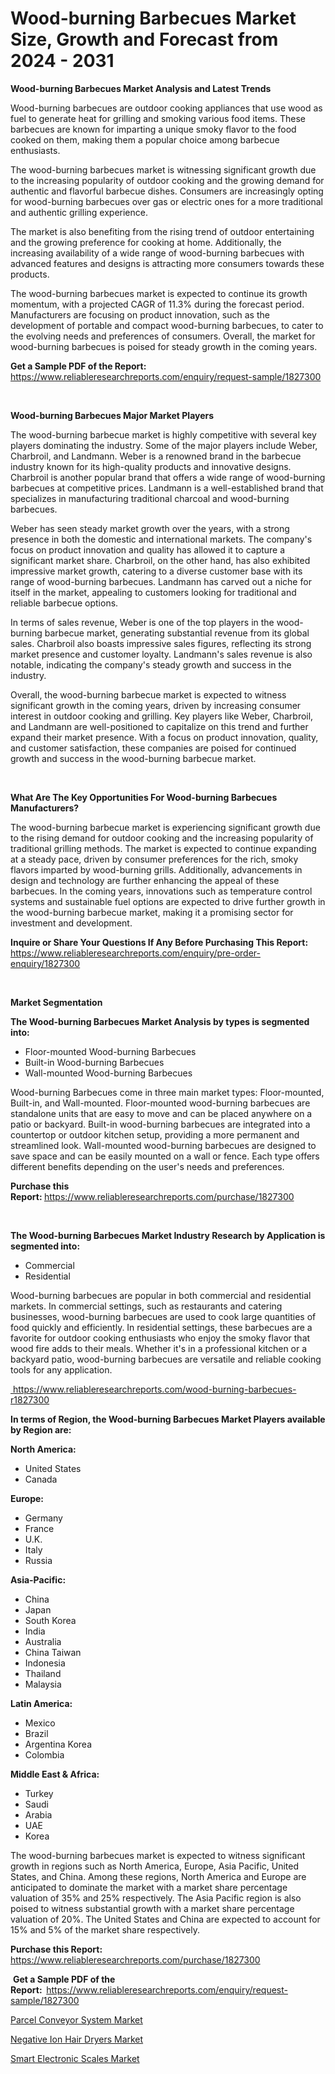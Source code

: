 <p><h1>Wood-burning Barbecues Market Size, Growth and Forecast from 2024 - 2031</h1></p><p><strong>Wood-burning Barbecues Market Analysis and Latest Trends</strong></p>
<p><p>Wood-burning barbecues are outdoor cooking appliances that use wood as fuel to generate heat for grilling and smoking various food items. These barbecues are known for imparting a unique smoky flavor to the food cooked on them, making them a popular choice among barbecue enthusiasts.</p><p>The wood-burning barbecues market is witnessing significant growth due to the increasing popularity of outdoor cooking and the growing demand for authentic and flavorful barbecue dishes. Consumers are increasingly opting for wood-burning barbecues over gas or electric ones for a more traditional and authentic grilling experience.</p><p>The market is also benefiting from the rising trend of outdoor entertaining and the growing preference for cooking at home. Additionally, the increasing availability of a wide range of wood-burning barbecues with advanced features and designs is attracting more consumers towards these products.</p><p>The wood-burning barbecues market is expected to continue its growth momentum, with a projected CAGR of 11.3% during the forecast period. Manufacturers are focusing on product innovation, such as the development of portable and compact wood-burning barbecues, to cater to the evolving needs and preferences of consumers. Overall, the market for wood-burning barbecues is poised for steady growth in the coming years.</p></p>
<p><strong>Get a Sample PDF of the Report:&nbsp;</strong> <a href="https://www.reliableresearchreports.com/enquiry/request-sample/1827300">https://www.reliableresearchreports.com/enquiry/request-sample/1827300</a></p>
<p>&nbsp;</p>
<p><strong>Wood-burning Barbecues Major Market Players</strong></p>
<p><p>The wood-burning barbecue market is highly competitive with several key players dominating the industry. Some of the major players include Weber, Charbroil, and Landmann. Weber is a renowned brand in the barbecue industry known for its high-quality products and innovative designs. Charbroil is another popular brand that offers a wide range of wood-burning barbecues at competitive prices. Landmann is a well-established brand that specializes in manufacturing traditional charcoal and wood-burning barbecues.</p><p>Weber has seen steady market growth over the years, with a strong presence in both the domestic and international markets. The company's focus on product innovation and quality has allowed it to capture a significant market share. Charbroil, on the other hand, has also exhibited impressive market growth, catering to a diverse customer base with its range of wood-burning barbecues. Landmann has carved out a niche for itself in the market, appealing to customers looking for traditional and reliable barbecue options.</p><p>In terms of sales revenue, Weber is one of the top players in the wood-burning barbecue market, generating substantial revenue from its global sales. Charbroil also boasts impressive sales figures, reflecting its strong market presence and customer loyalty. Landmann's sales revenue is also notable, indicating the company's steady growth and success in the industry.</p><p>Overall, the wood-burning barbecue market is expected to witness significant growth in the coming years, driven by increasing consumer interest in outdoor cooking and grilling. Key players like Weber, Charbroil, and Landmann are well-positioned to capitalize on this trend and further expand their market presence. With a focus on product innovation, quality, and customer satisfaction, these companies are poised for continued growth and success in the wood-burning barbecue market.</p></p>
<p>&nbsp;</p>
<p><strong>What Are The Key Opportunities For Wood-burning Barbecues Manufacturers?</strong></p>
<p><p>The wood-burning barbecue market is experiencing significant growth due to the rising demand for outdoor cooking and the increasing popularity of traditional grilling methods. The market is expected to continue expanding at a steady pace, driven by consumer preferences for the rich, smoky flavors imparted by wood-burning grills. Additionally, advancements in design and technology are further enhancing the appeal of these barbecues. In the coming years, innovations such as temperature control systems and sustainable fuel options are expected to drive further growth in the wood-burning barbecue market, making it a promising sector for investment and development.</p></p>
<p><strong>Inquire or Share Your Questions If Any Before Purchasing This Report:</strong> <a href="https://www.reliableresearchreports.com/enquiry/pre-order-enquiry/1827300">https://www.reliableresearchreports.com/enquiry/pre-order-enquiry/1827300</a></p>
<p>&nbsp;</p>
<p><strong>Market Segmentation</strong></p>
<p><strong>The Wood-burning Barbecues Market Analysis by types is segmented into:</strong></p>
<p><ul><li>Floor-mounted Wood-burning Barbecues</li><li>Built-in Wood-burning Barbecues</li><li>Wall-mounted Wood-burning Barbecues</li></ul></p>
<p><p>Wood-burning Barbecues come in three main market types: Floor-mounted, Built-in, and Wall-mounted. Floor-mounted wood-burning barbecues are standalone units that are easy to move and can be placed anywhere on a patio or backyard. Built-in wood-burning barbecues are integrated into a countertop or outdoor kitchen setup, providing a more permanent and streamlined look. Wall-mounted wood-burning barbecues are designed to save space and can be easily mounted on a wall or fence. Each type offers different benefits depending on the user's needs and preferences.</p></p>
<p><strong>Purchase this Report:&nbsp;</strong><a href="https://www.reliableresearchreports.com/purchase/1827300">https://www.reliableresearchreports.com/purchase/1827300</a></p>
<p>&nbsp;</p>
<p><strong>The Wood-burning Barbecues Market Industry Research by Application is segmented into:</strong></p>
<p><ul><li>Commercial</li><li>Residential</li></ul></p>
<p><p>Wood-burning barbecues are popular in both commercial and residential markets. In commercial settings, such as restaurants and catering businesses, wood-burning barbecues are used to cook large quantities of food quickly and efficiently. In residential settings, these barbecues are a favorite for outdoor cooking enthusiasts who enjoy the smoky flavor that wood fire adds to their meals. Whether it's in a professional kitchen or a backyard patio, wood-burning barbecues are versatile and reliable cooking tools for any application.</p></p>
<p><a href="https://www.reliableresearchreports.com/wood-burning-barbecues-r1827300">&nbsp;https://www.reliableresearchreports.com/wood-burning-barbecues-r1827300</a></p>
<p><strong>In terms of Region, the Wood-burning Barbecues Market Players available by Region are:</strong></p>
<p>
    <p> <strong> North America: </strong>
        <ul>
            <li>United States</li>
            <li>Canada</li>
        </ul>
        </p> 
    <p> <strong> Europe: </strong>
        <ul>
            <li>Germany</li>
            <li>France</li>
            <li>U.K.</li>
            <li>Italy</li>
            <li>Russia</li>
        </ul>
        </p> 
    <p> <strong> Asia-Pacific: </strong>
        <ul>
            <li>China</li>
            <li>Japan</li>
            <li>South Korea</li>
            <li>India</li>
            <li>Australia</li>
            <li>China Taiwan</li>
            <li>Indonesia</li>
            <li>Thailand</li>
            <li>Malaysia</li>
        </ul>
        </p> 
    <p> <strong> Latin America: </strong>
        <ul>
            <li>Mexico</li>
            <li>Brazil</li>
            <li>Argentina Korea</li>
            <li>Colombia</li>
        </ul>
        </p> 
    <p> <strong> Middle East & Africa: </strong>
        <ul>
            <li>Turkey</li>
            <li>Saudi</li>
            <li>Arabia</li>
            <li>UAE</li>
            <li>Korea</li>
        </ul>
    </p>
    </p>
<p><p>The wood-burning barbecues market is expected to witness significant growth in regions such as North America, Europe, Asia Pacific, United States, and China. Among these regions, North America and Europe are anticipated to dominate the market with a market share percentage valuation of 35% and 25% respectively. The Asia Pacific region is also poised to witness substantial growth with a market share percentage valuation of 20%. The United States and China are expected to account for 15% and 5% of the market share respectively.</p></p>
<p><strong>Purchase this Report: </strong><a href="https://www.reliableresearchreports.com/purchase/1827300">https://www.reliableresearchreports.com/purchase/1827300</a></p>
<p>&nbsp;<strong>Get a Sample PDF of the Report:&nbsp;&nbsp;</strong><a href="https://www.reliableresearchreports.com/enquiry/request-sample/1827300">https://www.reliableresearchreports.com/enquiry/request-sample/1827300</a></p>
<p><strong></strong></p>
<p><p><a href="https://view.publitas.com/reportprime-1/insights-into-the-parcel-conveyor-system-market-market-players-market-size-geographical-regions-and-forecast-2024-2031/">Parcel Conveyor System Market</a></p><p><a href="https://github.com/Glendatilghmankmgz0rbhwpy/Market-Research-Report-List-3/blob/main/negative-ion-hair-dryers-market.md">Negative Ion Hair Dryers Market</a></p><p><a href="https://github.com/DeonteStanton2023/Market-Research-Report-List-1/blob/main/smart-electronic-scales-market.md">Smart Electronic Scales Market</a></p></p>